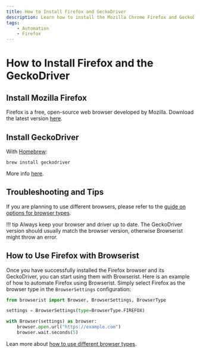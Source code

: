 ```yaml
---
title: How to Install Firefox and GeckoDriver
description: Learn how to install the Mozilla Chrome Firefox and GeckoDriver for browser automation. Includes step-by-step setup instructions.
tags:
    - Automation
    - Firefox
---
```


# How to Install Firefox and the GeckoDriver
## Install Mozilla Firefox
Firefox is a free, open-source web browser developed by Mozilla. Download the latest version [here](https://www.mozilla.org/firefox/new/).

## Install GeckoDriver
With [Homebrew](https://brew.sh):

```shell title=""
brew install geckodriver
```

More info [here](https://github.com/mozilla/geckodriver).

## Troubleshooting and Tips
If you are planning to use different browsers, please refer to the [guide on options for browser types](../../settings/browser-types.md).

!!! tip
    Always keep your browser and driver up to date. The GeckoDriver version should usually match the browser version, otherwise Browserist might throw an error.

## How to Use Firefox with Browserist
Once you have successfully installed the Firefox browser and its GeckoDriver, you can start using them with Browserist. Here is an example of how to automate Firefox using Browserist. Simply select Firefox as the browser type in the `BrowserSettings` configuration:

```python linenums="1" hl_lines="3 5"
from browserist import Browser, BrowserSettings, BrowserType

settings = BrowserSettings(type=BrowserType.FIREFOX)

with Browser(settings) as browser:
    browser.open.url("https://example.com")
    browser.wait.seconds(5)
```

Lean more about [how to use different browser types](../../settings/browser-types.md).
